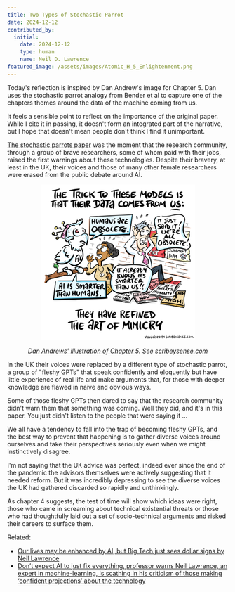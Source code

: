 ```yaml
---
title: Two Types of Stochastic Parrot
date: 2024-12-12
contributed_by:
  initial:
    date: 2024-12-12
    type: human
    name: Neil D. Lawrence
featured_image: /assets/images/Atomic_H_5_Enlightenment.png
---
```


Today's reflection is inspired by Dan Andrew's image for Chapter 5. Dan uses the stochastic parrot analogy from Bender et al to capture one of the chapters themes around the data of the machine coming from us. 

It feels a sensible point to reflect on the importance of the original paper. While I cite it in passing, it doesn't form an integrated part of the narrative, but I hope that doesn't mean people don't think I find it unimportant. 

[The stochastic parrots paper](/bibliography/on-the-dangers-of-stochastic-parrots/) was the moment that the research community, through a group of brave researchers, some of whom paid with their jobs, raised the first warnings about these technologies. Despite their bravery, at least in the UK, their voices and those of many other female researchers were erased from the public debate around AI. 

<center>
<img src="/assets/images/Atomic_H_5_Enlightenment.png" alt="Dan Andrews's drawing for Chapter 5, Enlightenment" width="70%">

<i><a href="/images/dan-andrews-chapter-5/">Dan Andrews' illustration of Chapter 5</a>. See <a href="https://scribeysense.com">scribeysense.com</a></i>
</center>

In the UK their voices were replaced by a different type of stochastic parrot, a group of "fleshy GPTs" that speak confidently and eloquently but have little experience of real life and make arguments that, for those with deeper knowledge are flawed in naive and obvious ways. 

Some of those fleshy GPTs then dared to say that the research community didn't warn them that something was coming. Well they did, and it's in this paper. You just didn't listen to the people that were saying it ...

We all have a tendency to fall into the trap of becoming fleshy GPTs, and the best way to prevent that happening is to gather diverse voices around ourselves and take their perspectives seriously even when we might instinctively disagree. 

I'm not saying that the UK advice was perfect, indeed ever since the end of the pandemic the advisors themselves were actively suggesting that it needed reform. But it was incredibly depressing to see the diverse voices the UK had gathered discarded so rapidly and unthinkingly. 

As chapter 4 suggests, the test of time will show which ideas were right, those who came in screaming about technical existential threats or those who had thoughtfully laid out a set of socio-technical arguments and risked their careers to surface them. 

Related:

- [Our lives may be enhanced by AI, but Big Tech just sees dollar signs by Neil Lawrence](https://www.thetimes.com/business-money/technology/article/our-lives-may-be-enhanced-by-ai-but-big-tech-just-sees-dollar-signs-2g5xcsk35)
- [Don’t expect AI to just fix everything, professor warns
Neil Lawrence, an expert in machine-learning, is scathing in his criticism of those making ‘confident projections’ about the technology](https://www.thetimes.com/business-money/technology/article/dont-expect-ai-to-just-fix-everything-professor-warns-j2nzrn56g)



